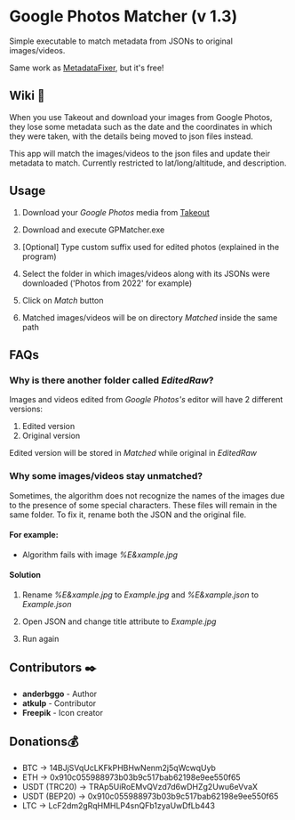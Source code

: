 # Google Photos Matcher (v 1.3)

Simple executable to match metadata from JSONs to original images/videos.

Same work as [MetadataFixer](https://metadatafixer.com/pricing), but it's free!

## Wiki 📖

When you use Takeout and download your images from Google Photos, they lose some metadata such as the date and the coordinates in which they were taken, with the details being moved to json files instead.

This app will match the images/videos to the json files and update their metadata to match. Currently restricted to lat/long/altitude, and description.

## Usage

1. Download your _Google Photos_ media from [Takeout](https://takeout.google.com/)

2. Download and execute GPMatcher.exe

3. [Optional] Type custom suffix used for edited photos (explained in the program)

4. Select the folder in which images/videos along with its JSONs were downloaded ('Photos from 2022' for example)

5. Click on _Match_ button

6. Matched images/videos will be on directory _Matched_ inside the same path

## FAQs

### Why is there another folder called _EditedRaw_?

Images and videos edited from _Google Photos's_ editor will have 2 different versions: 

  1. Edited version
  2. Original version
  
Edited version will be stored in _Matched_ while original in _EditedRaw_

### Why some images/videos stay unmatched?

Sometimes, the algorithm does not recognize the names of the images due to the presence of some special characters. These files will remain in the same folder. To fix it, rename both the JSON and the original file.

#### For example: 

  - Algorithm fails with image _%E&xample.jpg_


#### Solution

1. Rename _%E&xample.jpg_ to _Example.jpg_ and _%E&xample.json_ to _Example.json_ 

2. Open JSON and change title attribute to _Example.jpg_

3. Run again

## Contributors ✒️

* **anderbggo** - Author
* **atkulp** - Contributor
* **Freepik** - Icon creator

## Donations💰

* BTC -> 14BJjSVqUcLKFkPHBHwNenm2j5qWcwqUyb
* ETH -> 0x910c055988973b03b9c517bab62198e9ee550f65
* USDT (TRC20) -> TRAp5UiRoEMvQVzd7d6wDHZg2Uwu6eVvaX
* USDT (BEP20) -> 0x910c055988973b03b9c517bab62198e9ee550f65
* LTC -> LcF2dm2gRqHMHLP4snQFb1zyaUwDfLb443
